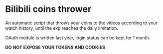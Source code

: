 # Bilibili coins thrower

An automatic script that throws your coins to the videos according to your watch history, until the exp reaches the daily limitation.

OAuth module is written last year, login status can be kept for 1 month.


**DO NOT EXPOSE YOUR TOKENS AND COOKIES**
